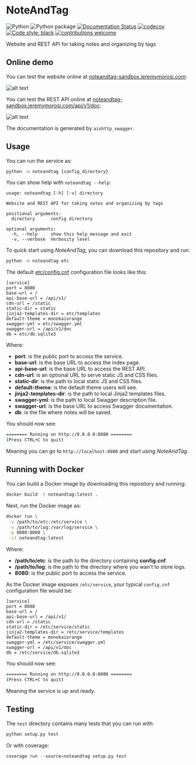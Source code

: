 # NoteAndTag

![Python](https://img.shields.io/badge/python-3.6&nbsp;|&nbsp;3.7&nbsp;|&nbsp;3.8-blue.svg)
![Python package](https://github.com/Nauja/noteandtag/workflows/Python%20package/badge.svg)
[![Documentation Status](https://readthedocs.org/projects/noteandtag/badge/?version=latest)](https://noteandtag.readthedocs.io/en/latest/?badge=latest)
[![codecov](https://codecov.io/gh/Nauja/noteandtag/branch/master/graph/badge.svg?token=BCPDYDQV5T)](https://codecov.io/gh/Nauja/noteandtag)
[![Code style: black](https://img.shields.io/badge/code%20style-black-000000.svg)](https://github.com/psf/black)
[![contributions welcome](https://img.shields.io/badge/contributions-welcome-brightgreen.svg?style=flat)](https://github.com/Nauja/noteandtag/issues)

Website and REST API for taking notes and organizing by tags

## Online demo

You can test the website online at [noteandtag-sandbox.jeremymorosi.com](http://noteandtag-sandbox.jeremymorosi.com):

![alt text](../media/website_preview.png?raw=true)

You can test the REST API online at [noteandtag-sandbox.jeremymorosi.com/api/v1/doc](http://noteandtag-sandbox.jeremymorosi.com/api/v1/doc):

![alt text](../media/swagger_preview.png?raw=true)

The documentation is generated by `aiohttp_swagger`.

## Usage

You can run the service as:

```bash
python -m noteandtag {config_directory}
```

You can show help with `noteandtag --help`:

```
usage: noteandtag [-h] [-v] directory

Website and REST API for taking notes and organizing by tags

positional arguments:
  directory      config directory

optional arguments:
  -h, --help     show this help message and exit
  -v, --verbose  Verbosity level

```

To quick start using *NoteAndTag*, you can download this repository and run:

```bash
python -m noteandtag etc
```

The default [etc/config.cnf](https://github.com/Nauja/noteandtag/blob/master/etc/config.cnf) configuration file looks like this:

```
[service]
port = 8080
base-url = /
api-base-url = /api/v1/
cdn-url = /static
static-dir = static
jinja2-templates-dir = etc/templates
default-theme = monokaiorange
swagger-yml = etc/swagger.yml
swagger-url = /api/v1/doc
db = etc/db.sqlite3
```

Where:

  * **port**: is the public port to access the service.
  * **base-url**: is the base URL to access the index page.
  * **api-base-url**: is the base URL to access the REST API.
  * **cdn-url**: is an optional URL to serve static JS and CSS files.
  * **static-dir**: is the path to local static JS and CSS files.
  * **default-theme**: is the default theme users will see.
  * **jinja2-templates-dir**: is the path to local Jinja2 templates files.
  * **swagger-yml**: is the path to local Swagger description file.
  * **swagger-url**: is the base URL to access Swagger documentation.
  * **db**: is the file where notes will be saved.

You should now see:

```bash
======== Running on http://0.0.0.0:8080 ========
(Press CTRL+C to quit)

```

Meaning you can go to `http://localhost:8080` and start using *NoteAndTag*.

## Running with Docker

You can build a Docker image by downloading this repository and running:

```bash
docker build -t noteandtag:latest .
```

Next, run the Docker image as:

```bash
docker run \
 -v /path/to/etc:/etc/service \
 -v /path/to/log:/var/log/service \
 -p 8080:8080 \
 -it noteandtag:latest
```

Where:
  * **/path/to/etc**: is the path to the directory containing **config.cnf**.
  * **/path/to/log**: is the path to the directory where you wan't to store logs.
  * **8080**: is the public port to access the service.

As the Docker image exposes `/etc/service`, your typical `config.cnf` configuration file would be:

```
[service]
port = 8080
base-url = /
api-base-url = /api/v1/
cdn-url = /static
static-dir = /etc/service/static
jinja2-templates-dir = /etc/service/templates
default-theme = monokaiorange
swagger-yml = /etc/service/swagger.yml
swagger-url = /api/v1/doc
db = /etc/service/db.sqlite3
```

You should now see:

```bash
======== Running on http://0.0.0.0:8080 ========
(Press CTRL+C to quit)

```

Meaning the service is up and ready.

## Testing

The `test` directory contains many tests that you can run with:

```python
python setup.py test
```

Or with coverage:

```python
coverage run --source=noteandtag setup.py test
```
